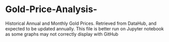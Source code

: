 # Gold-Price-Analysis-
Historical Annual and Monthly Gold Prices. Retrieved from DataHub, and expected to be updated annually.
This file is better run on Jupyter notebook as some graphs may not correctly display with GitHub
